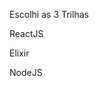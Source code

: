 <p>Escolhi as 3 Trilhas</p>
<p color="blue">ReactJS</p>
<p color="purple">Elixir</p>
<p color="green">NodeJS</p>
